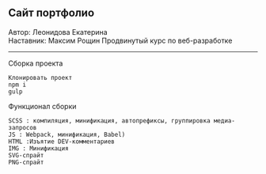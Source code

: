 Сайт портфолио
----------------------------

Автор: Леонидова Екатерина     
Наставник: Максим Рощин
Продвинутый курс по веб-разработке 

----------------------------

Сборка проекта 

    Клонировать проект
    npm i
    gulp

Функционал сборки

    SCSS : компиляция, минификация, автопрефиксы, группировка медиа-запросов
    JS : Webpack, минификация, Babel)
    HTML :Изъятие DEV-комментариев
    IMG : Минификация
    SVG-спрайт
    PNG-спрайт
    
    